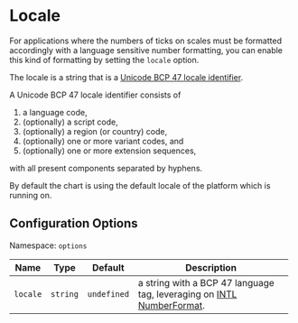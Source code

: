 Locale
======

For applications where the numbers of ticks on scales must be formatted accordingly with a language sensitive number formatting, you can enable this kind of formatting by setting the `locale` option.

The locale is a string that is a [Unicode BCP 47 locale identifier](https://www.unicode.org/reports/tr35/tr35.html#BCP_47_Conformance).

A Unicode BCP 47 locale identifier consists of

1.  a language code,
2.  (optionally) a script code,
3.  (optionally) a region (or country) code,
4.  (optionally) one or more variant codes, and
5.  (optionally) one or more extension sequences,

with all present components separated by hyphens.

By default the chart is using the default locale of the platform which is running on.

Configuration Options
---------------------

Namespace: `options`

<table style="width:98%;"><colgroup><col style="width: 3%" /><col style="width: 3%" /><col style="width: 5%" /><col style="width: 87%" /></colgroup><thead><tr class="header"><th>Name</th><th>Type</th><th>Default</th><th>Description</th></tr></thead><tbody><tr class="odd"><td><code>locale</code></td><td><code>string</code></td><td><code>undefined</code></td><td>a string with a BCP 47 language tag, leveraging on <a href="https://developer.mozilla.org/en-US/docs/Web/JavaScript/Reference/Global_Objects/Intl/NumberFormat/NumberFormat">INTL NumberFormat</a>.</td></tr></tbody></table>
